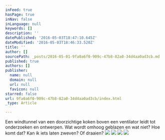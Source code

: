 ```yaml
---
inFeed: true
hasPage: true
inNav: false
inLanguage: null
keywords: []
description: ''
datePublished: '2016-05-03T18:47:10.645Z'
dateModified: '2016-05-03T18:46:33.520Z'
title: ''
author: []
sourcePath: _posts/2016-05-01-9fa0a6f0-909c-47b8-82a0-34d4aa0ad3cb.md
published: true
authors: []
publisher:
  name: null
  domain: null
  url: null
  favicon: null
starred: false
url: 9fa0a6f0-909c-47b8-82a0-34d4aa0ad3cb/index.html
_type: Article

---
```

Een windtunnel van een doorzichtige koken boven een ventilator leidt tot onderzoeken en ontwerpen. Wat wordt omhoog geblazen en wat niet? Hoe komt dat? Kan ik iets laten zweven? Of draaien? ![](https://the-grid-user-content.s3-us-west-2.amazonaws.com/0e9b9845-b33c-47ca-b457-d28457d617de.jpg)
![](https://the-grid-user-content.s3-us-west-2.amazonaws.com/6b528eaa-06e2-488f-b76b-f57032be64af.jpg)
![](https://the-grid-user-content.s3-us-west-2.amazonaws.com/adb11093-c294-4da2-95b1-3af8ba7eb485.jpg)
![](https://the-grid-user-content.s3-us-west-2.amazonaws.com/8fc42675-0aa5-404a-84d7-a1cfc658a4e1.jpg)